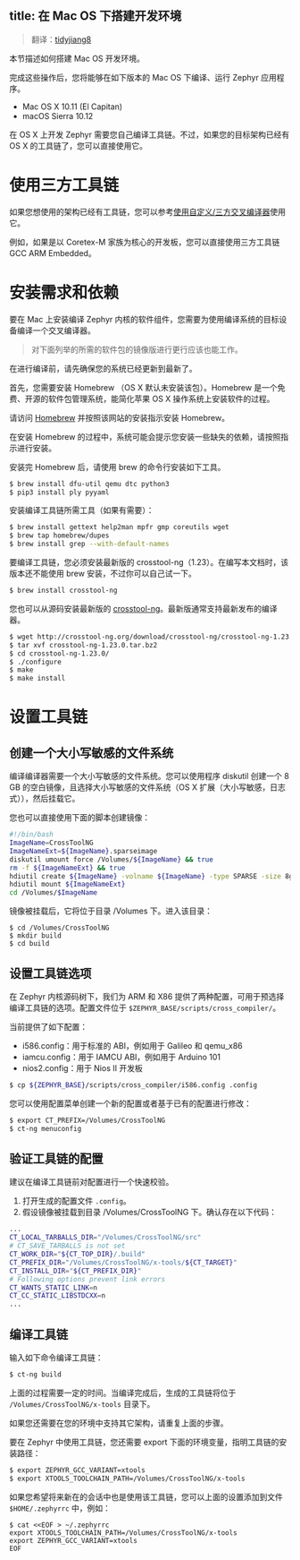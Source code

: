 title: 在 Mac OS 下搭建开发环境
---

> 翻译：[tidyjiang8](http://github.com/tidyjiang8/)

本节描述如何搭建 Mac OS 开发环境。

完成这些操作后，您将能够在如下版本的 Mac OS 下编译、运行 Zephyr 应用程序。
- Mac OS X 10.11 (El Capitan)
- macOS Sierra 10.12

在 OS X 上开发 Zephyr 需要您自己编译工具链。不过，如果您的目标架构已经有 OS X 的工具链了，您可以直接使用它。

# 使用三方工具链

如果您想使用的架构已经有工具链，您可以参考[使用自定义/三方交叉编译器](start_index.html#使用自定义-三方交叉编译器)使用它。

例如，如果是以 Coretex-M 家族为核心的开发板，您可以直接使用三方工具链 GCC ARM Embedded。

# 安装需求和依赖

要在 Mac 上安装编译 Zephyr 内核的软件组件，您需要为使用编译系统的目标设备编译一个交叉编译器。

> 对下面列举的所需的软件包的镜像版进行更行应该也能工作。

在进行编译前，请先确保您的系统已经更新到最新了。

首先，您需要安装 Homebrew （OS X 默认未安装该包）。Homebrew 是一个免费、开源的软件包管理系统，能简化苹果 OS X 操作系统上安装软件的过程。

请访问 [Homebrew](http://brew.sh/) 并按照该网站的安装指示安装 Homebrew。

在安装 Homebrew 的过程中，系统可能会提示您安装一些缺失的依赖，请按照指示进行安装。

安装完 Homebrew 后，请使用 brew 的命令行安装如下工具。

```bash
$ brew install dfu-util qemu dtc python3
$ pip3 install ply pyyaml
```

安装编译工具链所需工具（如果有需要）：
```bash
$ brew install gettext help2man mpfr gmp coreutils wget
$ brew tap homebrew/dupes
$ brew install grep --with-default-names
```

要编译工具链，您必须安装最新版的 crosstool-ng（1.23）。在编写本文档时，该版本还不能使用 brew 安装，不过你可以自己试一下。
```bash
$ brew install crosstool-ng
```

您也可以从源码安装最新版的 [crosstool-ng](http://crosstool-ng.org/)。最新版通常支持最新发布的编译器。

```bash
$ wget http://crosstool-ng.org/download/crosstool-ng/crosstool-ng-1.23.0.tar.bz2
$ tar xvf crosstool-ng-1.23.0.tar.bz2
$ cd crosstool-ng-1.23.0/
$ ./configure
$ make
$ make install
```

# 设置工具链

## 创建一个大小写敏感的文件系统

编译编译器需要一个大小写敏感的文件系统。您可以使用程序 diskutil 创建一个 8 GB 的空白镜像，且选择大小写敏感的文件系统（OS X 扩展（大小写敏感，日志式）），然后挂载它。

您也可以直接使用下面的脚本创建镜像：
```bash
#!/bin/bash
ImageName=CrossToolNG
ImageNameExt=${ImageName}.sparseimage
diskutil umount force /Volumes/${ImageName} && true
rm -f ${ImageNameExt} && true
hdiutil create ${ImageName} -volname ${ImageName} -type SPARSE -size 8g -fs HFSX
hdiutil mount ${ImageNameExt}
cd /Volumes/$ImageName
```

镜像被挂载后，它将位于目录 /Volumes 下。进入该目录：
```bashrc
$ cd /Volumes/CrossToolNG
$ mkdir build
$ cd build
```

## 设置工具链选项
在 Zephyr 内核源码树下，我们为 ARM 和 X86 提供了两种配置，可用于预选择编译工具链的选项。配置文件位于 `$ZEPHYR_BASE/scripts/cross_compiler/`。

当前提供了如下配置：
- i586.config：用于标准的 ABI，例如用于 Galileo 和 qemu_x86
- iamcu.config：用于 IAMCU ABI，例如用于 Arduino 101
- nios2.config：用于 Nios II 开发板

```bash
$ cp ${ZEPHYR_BASE}/scripts/cross_compiler/i586.config .config
```

您可以使用配置菜单创建一个新的配置或者基于已有的配置进行修改：
```bash
$ export CT_PREFIX=/Volumes/CrossToolNG
$ ct-ng menuconfig
```

## 验证工具链的配置

建议在编译工具链前对配置进行一个快速校验。

1. 打开生成的配置文件 `.config`。
2. 假设镜像被挂载到目录 /Volumes/CrossToolNG 下。确认存在以下代码：
```bash
...
CT_LOCAL_TARBALLS_DIR="/Volumes/CrossToolNG/src"
# CT_SAVE_TARBALLS is not set
CT_WORK_DIR="${CT_TOP_DIR}/.build"
CT_PREFIX_DIR="/Volumes/CrossToolNG/x-tools/${CT_TARGET}"
CT_INSTALL_DIR="${CT_PREFIX_DIR}"
# Following options prevent link errors
CT_WANTS_STATIC_LINK=n
CT_CC_STATIC_LIBSTDCXX=n
...
```

## 编译工具链

输入如下命令编译工具链：
```bash
$ ct-ng build
```

上面的过程需要一定的时间。当编译完成后，生成的工具链将位于 `/Volumes/CrossToolNG/x-tools` 目录下。

如果您还需要在您的环境中支持其它架构，请重复上面的步骤。

要在 Zephyr 中使用工具链，您还需要 export 下面的环境变量，指明工具链的安装路径：
```bash
$ export ZEPHYR_GCC_VARIANT=xtools
$ export XTOOLS_TOOLCHAIN_PATH=/Volumes/CrossToolNG/x-tools
```

如果您希望将来新在的会话中也是使用该工具链，您可以上面的设置添加到文件 `$HOME/.zephyrrc` 中，例如：
```
$ cat <<EOF > ~/.zephyrrc
export XTOOLS_TOOLCHAIN_PATH=/Volumes/CrossToolNG/x-tools
export ZEPHYR_GCC_VARIANT=xtools
EOF
```